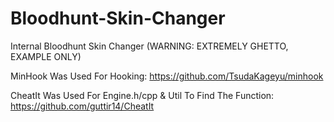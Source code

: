 # Bloodhunt-Skin-Changer
Internal Bloodhunt Skin Changer (WARNING: EXTREMELY GHETTO, EXAMPLE ONLY)

MinHook Was Used For Hooking: https://github.com/TsudaKageyu/minhook

CheatIt Was Used For Engine.h/cpp & Util To Find The Function: https://github.com/guttir14/CheatIt
